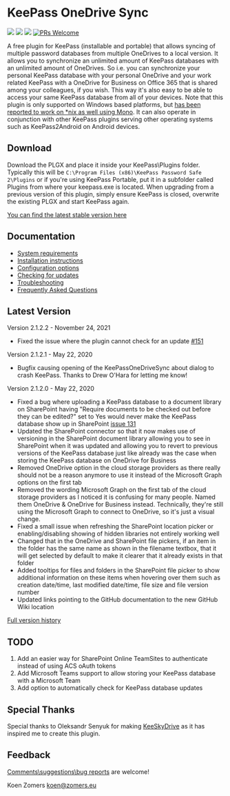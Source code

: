# KeePass OneDrive Sync

![](https://github.com/KoenZomers/KeePassOneDriveSync/workflows/.NET%20Core/badge.svg) ![](https://img.shields.io/github/downloads/koenzomers/KeePassOneDriveSync/total.svg) ![](https://img.shields.io/github/issues/koenzomers/KeePassOneDriveSync.svg) [![PRs Welcome](https://img.shields.io/badge/PRs-welcome-brightgreen.svg?style=flat-square)](http://makeapullrequest.com)

A free plugin for KeePass (installable and portable) that allows syncing of multiple password databases from multiple OneDrives to a local version. It allows you to synchronize an unlimited amount of KeePass databases with an unlimited amount of OneDrives. So i.e. you can synchronize your personal KeePass database with your personal OneDrive and your work related KeePass with a OneDrive for Business on Office 365 that is shared among your colleagues, if you wish. This way it's also easy to be able to access your same KeePass database from all of your devices. Note that this plugin is only supported on Windows based platforms, but [has been reported to work on \*nix as well using Mono](https://github.com/KoenZomers/KeePassOneDriveSync/wiki/System-Requirements#nix-through-mono). It can also operate in conjunction with other KeePass plugins serving other operating systems such as KeePass2Android on Android devices.

## Download ##
Download the PLGX and place it inside your KeePass\Plugins folder. Typically this will be `C:\Program Files (x86)\KeePass Password Safe 2\Plugins` or if you're using KeePass Portable, put it in a subfolder called Plugins from where your keepass.exe is located. When upgrading from a previous version of this plugin, simply ensure KeePass is closed, overwrite the existing PLGX and start KeePass again.

[You can find the latest stable version here](../../releases/latest)

## Documentation ##
- [System requirements](https://github.com/KoenZomers/KeePassOneDriveSync/wiki/System-Requirements)
- [Installation instructions](https://github.com/KoenZomers/KeePassOneDriveSync/wiki/Installation-instructions)
- [Configuration options](https://github.com/KoenZomers/KeePassOneDriveSync/wiki/Configuration-options)
- [Checking for updates](https://github.com/KoenZomers/KeePassOneDriveSync/wiki/Update-check)
- [Troubleshooting](https://github.com/KoenZomers/KeePassOneDriveSync/wiki/Troubleshooting)
- [Frequently Asked Questions](https://github.com/KoenZomers/KeePassOneDriveSync/wiki/FAQ)

## Latest Version

Version 2.1.2.2 - November 24, 2021

- Fixed the issue where the plugin cannot check for an update [#151](https://github.com/KoenZomers/KeePassOneDriveSync/issues/151)

Version 2.1.2.1 - May 22, 2020

- Bugfix causing opening of the KeePassOneDriveSync about dialog to crash KeePass. Thanks to Drew O'Hara for letting me know!

Version 2.1.2.0 - May 22, 2020

- Fixed a bug where uploading a KeePass database to a document library on SharePoint having "Require documents to be checked out before they can be edited?" set to Yes would never make the KeePass database show up in SharePoint [issue 131](https://github.com/KoenZomers/KeePassOneDriveSync/issues/131)
- Updated the SharePoint connector so that it now makes use of versioning in the SharePoint document library allowing you to see in SharePoint when it was updated and allowing you to revert to previous versions of the KeePass database just like already was the case when storing the KeePass database on OneDrive for Business
- Removed OneDrive option in the cloud storage providers as there really should not be a reason anymore to use it instead of the Microsoft Graph options on the first tab
- Removed the wording Microsoft Graph on the first tab of the cloud storage providers as I noticed it is confusing for many people. Named them OneDrive & OneDrive for Business instead. Technically, they're still using the Microsoft Graph to connect to OneDrive, so it's just a visual change.
- Fixed a small issue when refreshing the SharePoint location picker or enabling/disabling showing of hidden libraries not entirely working well
- Changed that in the OneDrive and SharePoint file pickers, if an item in the folder has the same name as shown in the filename textbox, that it will get selected by default to make it clearer that it already exists in that folder
- Added tooltips for files and folders in the SharePoint file picker to show additional information on these items when hovering over them such as creation date/time, last modified date/time, file size and file version number
- Updated links pointing to the GitHub documentation to the new GitHub Wiki location

[Full version history](https://github.com/KoenZomers/KeePassOneDriveSync/releases)

## TODO

1. Add an easier way for SharePoint Online TeamSites to authenticate instead of using ACS oAuth tokens
2. Add Microsoft Teams support to allow storing your KeePass database with a Microsoft Team
3. Add option to automatically check for KeePass database updates

## Special Thanks

Special thanks to Oleksandr Senyuk for making [KeeSkyDrive](http://sourceforge.net/projects/keeskydrive/) as it has inspired me to create this plugin.

## Feedback

[Comments\suggestions\bug reports](https://github.com/KoenZomers/KeePassOneDriveSync/issues/new/choose) are welcome!

Koen Zomers
koen@zomers.eu
